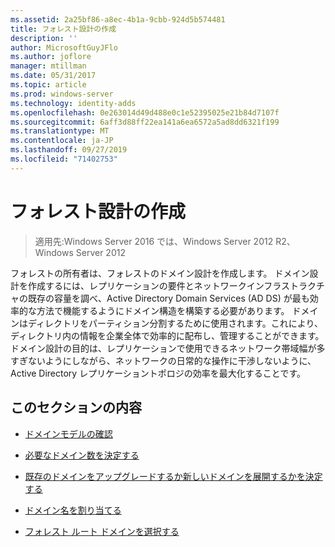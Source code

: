 ```yaml
---
ms.assetid: 2a25bf86-a8ec-4b1a-9cbb-924d5b574481
title: フォレスト設計の作成
description: ''
author: MicrosoftGuyJFlo
ms.author: joflore
manager: mtillman
ms.date: 05/31/2017
ms.topic: article
ms.prod: windows-server
ms.technology: identity-adds
ms.openlocfilehash: 0e263014d49d488e0c1e52395025e21b84d7107f
ms.sourcegitcommit: 6aff3d88ff22ea141a6ea6572a5ad8dd6321f199
ms.translationtype: MT
ms.contentlocale: ja-JP
ms.lasthandoff: 09/27/2019
ms.locfileid: "71402753"
---
```

# <a name="creating-a-domain-design"></a>フォレスト設計の作成

>適用先:Windows Server 2016 では、Windows Server 2012 R2、Windows Server 2012

フォレストの所有者は、フォレストのドメイン設計を作成します。 ドメイン設計を作成するには、レプリケーションの要件とネットワークインフラストラクチャの既存の容量を調べ、Active Directory Domain Services (AD DS) が最も効率的な方法で機能するようにドメイン構造を構築する必要があります。 ドメインはディレクトリをパーティション分割するために使用されます。これにより、ディレクトリ内の情報を企業全体で効率的に配布し、管理することができます。 ドメイン設計の目的は、レプリケーションで使用できるネットワーク帯域幅が多すぎないようにしながら、ネットワークの日常的な操作に干渉しないように、Active Directory レプリケーショントポロジの効率を最大化することです。  
  
## <a name="in-this-section"></a>このセクションの内容  
  
-   [ドメインモデルの確認](../../ad-ds/plan/Reviewing-the-Domain-Models.md)  
  
-   [必要なドメイン数を決定する](../../ad-ds/plan/Determining-the-Number-of-Domains-Required.md)  
  
-   [既存のドメインをアップグレードするか新しいドメインを展開するかを決定する](../../ad-ds/plan/Determining-Whether-to-Upgrade-Existing-Domains-or-Deploy-New-Domains.md)  
  
-   [ドメイン名を割り当てる](../../ad-ds/plan/Assigning-Domain-Names.md)  
  
-   [フォレスト ルート ドメインを選択する](../../ad-ds/plan/Selecting-the-Forest-Root-Domain.md)  
  


